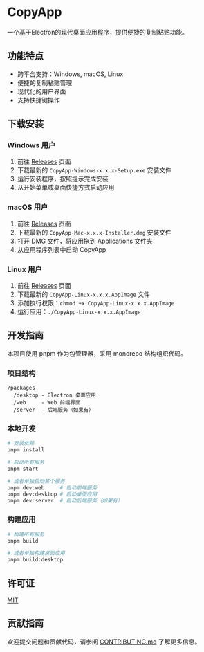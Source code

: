 # CopyApp

一个基于Electron的现代桌面应用程序，提供便捷的复制粘贴功能。

## 功能特点

- 跨平台支持：Windows, macOS, Linux
- 便捷的复制粘贴管理
- 现代化的用户界面
- 支持快捷键操作

## 下载安装

### Windows 用户

1. 前往 [Releases](https://github.com/yourusername/copy/releases) 页面
2. 下载最新的 `CopyApp-Windows-x.x.x-Setup.exe` 安装文件
3. 运行安装程序，按照提示完成安装
4. 从开始菜单或桌面快捷方式启动应用

### macOS 用户

1. 前往 [Releases](https://github.com/yourusername/copy/releases) 页面
2. 下载最新的 `CopyApp-Mac-x.x.x-Installer.dmg` 安装文件
3. 打开 DMG 文件，将应用拖到 Applications 文件夹
4. 从应用程序列表中启动 CopyApp

### Linux 用户

1. 前往 [Releases](https://github.com/yourusername/copy/releases) 页面
2. 下载最新的 `CopyApp-Linux-x.x.x.AppImage` 文件
3. 添加执行权限：`chmod +x CopyApp-Linux-x.x.x.AppImage`
4. 运行应用：`./CopyApp-Linux-x.x.x.AppImage`

## 开发指南

本项目使用 pnpm 作为包管理器，采用 monorepo 结构组织代码。

### 项目结构

```
/packages
  /desktop - Electron 桌面应用
  /web     - Web 前端界面
  /server  - 后端服务（如果有）
```

### 本地开发

```bash
# 安装依赖
pnpm install

# 启动所有服务
pnpm start

# 或者单独启动某个服务
pnpm dev:web     # 启动前端服务
pnpm dev:desktop # 启动桌面应用
pnpm dev:server  # 启动后端服务（如果有）
```

### 构建应用

```bash
# 构建所有服务
pnpm build

# 或者单独构建桌面应用
pnpm build:desktop
```

## 许可证

[MIT](LICENSE)

## 贡献指南

欢迎提交问题和贡献代码，请参阅 [CONTRIBUTING.md](CONTRIBUTING.md) 了解更多信息。



